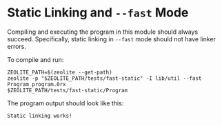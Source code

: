 # Static Linking and `--fast` Mode

Compiling and executing the program in this module should always succeed.
Specifically, static linking in `--fast` mode should not have linker errors.

To compile and run:

```shell
ZEOLITE_PATH=$(zeolite --get-path)
zeolite -p "$ZEOLITE_PATH/tests/fast-static" -I lib/util --fast Program program.0rx
$ZEOLITE_PATH/tests/fast-static/Program
```

The program output should look like this:

```text
Static linking works!
```
